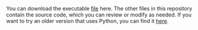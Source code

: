 You can download the executable [file](https://github.com/kindaw/TimedClick/raw/main/project.exe) here.
The other files in this repository contain the source code, which you can review or modify as needed.
If you want to try an older version that uses Python, you can find it [here](https://github.com/kindaw/ClickInTime).
